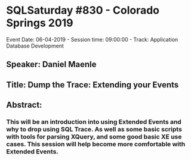# SQLSaturday #830 - Colorado Springs 2019
Event Date: 06-04-2019 - Session time: 09:00:00 - Track: Application  Database Development
## Speaker: Daniel Maenle
## Title: Dump the Trace: Extending your Events
## Abstract:
### This will be an introduction into using Extended Events and why to drop using SQL Trace. As well as some basic scripts with tools for parsing XQuery, and some good basic XE use cases.  This session will help become more comfortable with Extended Events.
